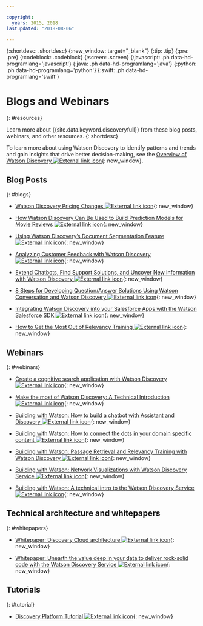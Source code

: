 ```yaml
---

copyright:
  years: 2015, 2018
lastupdated: "2018-08-06"

---
```


{:shortdesc: .shortdesc}
{:new_window: target="_blank"}
{:tip: .tip}
{:pre: .pre}
{:codeblock: .codeblock}
{:screen: .screen}
{:javascript: .ph data-hd-programlang='javascript'}
{:java: .ph data-hd-programlang='java'}
{:python: .ph data-hd-programlang='python'}
{:swift: .ph data-hd-programlang='swift'}

# Blogs and Webinars
{: #resources}

Learn more about {{site.data.keyword.discoveryfull}} from these blog posts, webinars, and other resources.
{: shortdesc}

To learn more about using Watson Discovery to identify patterns and trends and gain insights that drive better decision-making, see the [Overview of Watson Discovery ![External link icon](../../icons/launch-glyph.svg "External link icon")](http://ibm.biz/wds_architecture){: new_window}.

## Blog Posts
{: #blogs}

- [Watson Discovery Pricing Changes ![External link icon](../../icons/launch-glyph.svg "External link icon")](https://www.ibm.com/blogs/bluemix/2018/06/pricing-changes-watson-discovery/){: new_window}

- [How Watson Discovery Can Be Used to Build Prediction Models for Movie Reviews ![External link icon](../../icons/launch-glyph.svg "External link icon")](https://www.topcoder.com/blog/how-ibm-discovery-can-be-used-to-build-prediction-models-for-movie-reviews/){: new_window}

- [Using Watson Discovery’s Document Segmentation Feature ![External link icon](../../icons/launch-glyph.svg "External link icon")](https://medium.com/ibm-watson/using-ibm-watson-discoverys-new-document-segmentation-feature-7a58b44d32c2){: new_window}

- [Analyzing Customer Feedback with Watson Discovery  ![External link icon](../../icons/launch-glyph.svg "External link icon")](https://developer.ibm.com/code/2018/04/02/analyzing-customer-feedback-watson-discovery/){: new_window}

- [Extend Chatbots, Find Support Solutions, and Uncover New Information with Watson Discovery  ![External link icon](../../icons/launch-glyph.svg "External link icon")](https://developer.ibm.com/dwblog/2018/watson-discovery-customer-support/){: new_window}

- [8 Steps for Developing Question/Answer Solutions Using Watson Conversation and Watson Discovery  ![External link icon](../../icons/launch-glyph.svg "External link icon")](https://developer.ibm.com/dwblog/2017/best-practices-developing-question-answer-solutions-watson-conversation-discovery/){: new_window}

- [Integrating Watson Discovery into your Salesforce Apps with the Watson Salesforce SDK   ![External link icon](../../icons/launch-glyph.svg "External link icon")](https://developer.ibm.com/dwblog/2017/watson-discovery-apex-sdk-salesforce/){: new_window}

- [How to Get the Most Out of Relevancy Training  ![External link icon](../../icons/launch-glyph.svg "External link icon")](https://developer.ibm.com/dwblog/2017/get-relevancy-training/){: new_window}

## Webinars
{: #webinars}

- [Create a cognitive search application with Watson Discovery  ![External link icon](../../icons/launch-glyph.svg "External link icon")](https://youtu.be/rlWvyV7vGc8){: new_window}

- [Make the most of Watson Discovery: A Technical Introduction  ![External link icon](../../icons/launch-glyph.svg "External link icon")](https://youtu.be/icg-FrywTbk){: new_window}

- [Building with Watson: How to build a chatbot with Assistant and Discovery  ![External link icon](../../icons/launch-glyph.svg "External link icon")](https://www.youtube.com/watch?v=0zMM0lfIdnI&list=PLZDyxLlNKRY_GJskIreh9sQgExJ4z8oZO&index=7&t=0s){: new_window}

- [Building with Watson: How to connect the dots in your domain specific content  ![External link icon](../../icons/launch-glyph.svg "External link icon")](https://www.youtube.com/watch?v=iZcO0pAHYlE&list=PLZDyxLlNKRY_GJskIreh9sQgExJ4z8oZO&index=8&t=0s){: new_window}

- [Building with Watson: Passage Retrieval and Relevancy Training with Watson Discovery  ![External link icon](../../icons/launch-glyph.svg "External link icon")](https://www.youtube.com/watch?v=8BiuQKPQZJk&list=PLZDyxLlNKRY_GJskIreh9sQgExJ4z8oZO&index=9&t=0s){: new_window}

- [Building with Watson: Network Visualizations with Watson Discovery Service  ![External link icon](../../icons/launch-glyph.svg "External link icon")](https://www.youtube.com/watch?v=pcNwV9prfmY&list=PLZDyxLlNKRY_GJskIreh9sQgExJ4z8oZO&index=10&t=0s){: new_window}

- [Building with Watson: A technical intro to the Watson Discovery Service  ![External link icon](../../icons/launch-glyph.svg "External link icon")](https://www.youtube.com/watch?v=FikHwoJ6_FE&list=PLZDyxLlNKRY_GJskIreh9sQgExJ4z8oZO&index=11&t=417s){: new_window}

## Technical architecture and whitepapers
{: #whitepapers}

- [Whitepaper: Discovery Cloud architecture ![External link icon](../../icons/launch-glyph.svg "External link icon")](http://ibm.biz/discovery_advantage_paper){: new_window}

- [Whitepaper: Unearth the value deep in your data to deliver rock-solid code with the Watson Discovery Service  ![External link icon](../../icons/launch-glyph.svg "External link icon")](https://www.ibm.com/watson/whitepaper/discovery/){: new_window}

## Tutorials
{: #tutorial}

- [Discovery Platform Tutorial  ![External link icon](../../icons/launch-glyph.svg "External link icon")](https://www.ibm.com/cloud/garage/tutorials/ibm-watson-ilab-demos/discovery-platform-tutorial/){: new_window}
